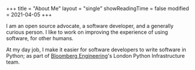 +++
title = "About Me"
layout = "single"
showReadingTime = false
modified = 2021-04-05
+++

I am an open source advocate, a software developer, and a generally
curious person. I like to work on improving the experience of using
software, for other humans.

At my day job, I make it easier for software developers to write
software in Python; as part of [Bloomberg Engineering]'s London
Python Infrastructure team.

[Bloomberg Engineering]: https://www.techatbloomberg.com/
[how to say my name]: /media/how-to-say-pradyun.mp3
